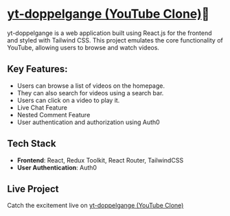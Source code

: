 # [yt-doppelgange (YouTube Clone)](https://yt-doppelgange.netlify.app/)🚀

yt-doppelgange is a web application built using React.js for the frontend and styled with Tailwind CSS. This project emulates the core functionality of YouTube, allowing users to browse and watch videos.

## Key Features:

- Users can browse a list of videos on the homepage.
- They can also search for videos using a search bar.
- Users can click on a video to play it.
- Live Chat Feature
- Nested Comment Feature
- User authentication and authorization using Auth0

## Tech Stack

- **Frontend**: React, Redux Toolkit, React Router, TailwindCSS
- **User Authentication**: Auth0

## Live Project

Catch the excitement live on [yt-doppelgange (YouTube Clone)](https://yt-doppelgange.netlify.app/)

<!-- ## HOOKS

1. useState()
2. useEffect()

3. useMemo()

   - increase the performance of the app
   - lets you cache the result of a calculation between re-renders
   - expensive operation

   ```

   ```

4.
5. -->

<!-- 1. setup tailwind

   - npm install -D tailwindcss
   - npx tailwindcss init
   - Configure your template paths

   ```
   	content: [
   	"./src/**/*.{html,js,ts,jsx,tsx}",
   	],
   ```

   - Add the Tailwind directives to your CSS

   ```
   @tailwind base;
   @tailwind components;
   @tailwind utilities;
   ```

2. Planning

- Head
- Body
  - Sidebar
    - MenuItems
  - MainContainer
    - ButtonList
    - VideoContainer
      - VedioCard -->

<!--
`HOC` -
function that takes in a component return a component
SMALL MODIFICATION


`SEARCH`
making an api call

`debaouncing` :
    typing slow - each and every keystroke - diff. 200ms - suggestion
    typing fast - skipping some of the events - diff 30ms - no suggestion


`Perfomance`:
- Iphone pro max = 14 letter * 1000 = 140000
- with debouncing 3 API calls * 1000 = 3000


`Show Suggestion for better UX`

`Debouncing` with 200ms
    - if keystroke between 2 key strokes is < 200ms  - DECLINE API CALL
    - > 200MS - Make an api call
-->

<!--

  /***
   *
   * Make an api call after every key press but if the difference
   * between 2 API calls is <200ms
   * decline the API call
   *
   * key = i
   * - render the component
   * - call useEffect()
   * - start timer ==> make an api call after 200 ms
   *
   * key - ip
   * - destroy the component (call useEffect return method)
   * - re-render the component
   * - call useEffect (make an api call)
   * - new* start timer -> (make an api call) after 200 ms
   *
   *
   * setTimeout()200ms - declines
   *
   * change
   * - onchange method
   * - changing the state variable
   * - triggers the reconciliation preocess
   * - render once again
   *
   *
   * NEW* TIMER -> fast typing -> declines the `API` call

Structure cache
 *	time complexity to search in arra B(n)

- time complexity to search in Object B(1) - better
-->

<!--
Search -
  Live api
  caching
  debouncing

LRU CACHE - LEAST RECENTLY USED
RESTRICT THE CACHE OBJETC TO STORE 100 KEYS
REMOVE FROM START

FIFO
LIFO
 -->

<!--
COMMENTS

2 LEVEL DEEP - Basic , Reply
n Level nested commnets

UI + DSA + RECURSION

-->

<!--
  streaming chat


-->

<!--
Live chat

  Web Socket - NO INTERVALS
  API polling - INTERVALS like: 1ms 3sm



 -->

